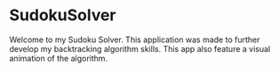 # SudokuSolver

Welcome to my Sudoku Solver. This application was made to further develop my backtracking algorithm skills. This app also feature a visual animation of the algorithm. 
